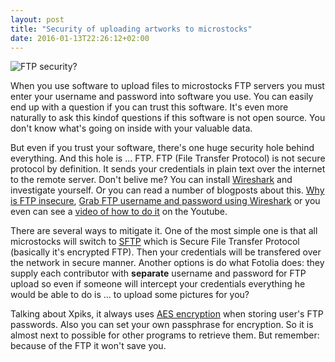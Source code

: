 ```yaml
---
layout: post
title: "Security of uploading artworks to microstocks"
date: 2016-01-13T22:26:12+02:00
---
```


<img alt="FTP security?" src="{{site.url}}/images/globe2.jpg" class="small-12 large-8" />

When you use software to upload files to microstocks FTP servers you must enter your username and password into software you use. You can easily end up with a question if you can trust this software. It's even more naturally to ask this kindof questions if this software is not open source. You don't know what's going on inside with your valuable data.

But even if you trust your software, there's one huge security hole behind everything. And this hole is ... FTP.
FTP (File Transfer Protocol) is not secure protocol by definition. It sends your credentials in plain text over the internet to the remote server. Don't belive me? You can install <a href="https://www.wireshark.org/" target="_blanc">Wireshark</a> and investigate yourself. Or you can read a number of blogposts about this. <a href="http://engineering.deccanhosts.com/2013/02/why-is-ftp-insecure.html" target="_blanc">Why is FTP insecure</a>, <a href="http://fixmyitsystem.com/2010/09/grab-ftp-username-and-password-using.html" target="_blanc">Grab FTP username and password using Wireshark</a> or you even can see a <a href="https://www.youtube.com/watch?v=qdo6XtFrEvo" target="_blanc">video of how to do it</a> on the Youtube.

There are several ways to mitigate it.
One of the most simple one is that all microstocks will switch to <a href="https://en.wikipedia.org/wiki/SSH_File_Transfer_Protocol" target="_blanc">SFTP</a> which is Secure File Transfer Protocol (basically it's encrypted FTP). Then your credentials will be transfered over the network in secure manner.
Another options is do what Fotolia does: they supply each contributor with <strong>separate</strong> username and password for FTP upload so even if someone will intercept your credentials everything he would be able to do is ... to upload some pictures for you?

Talking about Xpiks, it always uses <a href="https://en.wikipedia.org/wiki/Advanced_Encryption_Standard" target="_blanc">AES encryption</a> when storing user's FTP passwords. Also you can set your own passphrase for encryption. So it is almost next to possible for other programs to retrieve them. But remember: because of the FTP it won't save you.
